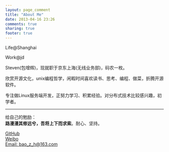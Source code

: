 ```yaml
---
layout: page_comment
title: "About Me"
date: 2013-04-16 23:26
comments: true
sharing: true
footer: true
---
```



Life@Shanghai

Work@jd

Steven(包增辉)，现就职于京东上海(无线业务部)，码农一枚。

欣赏开源文化，unix编程哲学，闲暇时间喜欢读书、思考、编程、做菜，折腾开源软件。

专注做Linux服务端开发，正努力学习、积累经验。对分布式技术比较感兴趣，初学者。


------------------------------------------------------------------------------------------------------------------------
给自己的勉励：  
**路漫漫其修远兮，吾将上下而求索**。耐心、坚持。

 
 
[GitHub][link2]  
[Weibo][link3]  
[Email: bao_z_h@163.com][link6]


[link2]: https://github.com/baozh
[link3]: http://weibo.com/baozenghui

[link6]: mailto:bao_z_h@163.com


